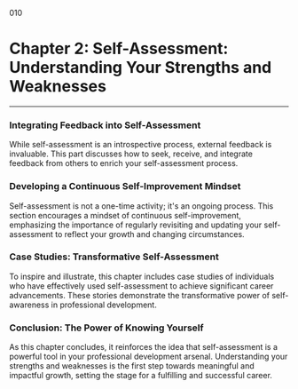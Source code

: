 010

# Chapter 2: Self-Assessment: Understanding Your Strengths and Weaknesses

---

### ****Integrating Feedback into Self-Assessment****

While self-assessment is an introspective process, external
feedback is invaluable. This part discusses how to seek, receive, and integrate
feedback from others to enrich your self-assessment process.

### ****Developing a Continuous Self-Improvement Mindset****

Self-assessment is not a one-time activity; it's an ongoing
process. This section encourages a mindset of continuous self-improvement,
emphasizing the importance of regularly revisiting and updating your
self-assessment to reflect your growth and changing circumstances.

### ****Case Studies: Transformative Self-Assessment****

To inspire and illustrate, this chapter includes case
studies of individuals who have effectively used self-assessment to achieve
significant career advancements. These stories demonstrate the transformative
power of self-awareness in professional development.

### ****Conclusion: The Power of Knowing Yourself****

As this chapter concludes, it reinforces the idea that
self-assessment is a powerful tool in your professional development arsenal.
Understanding your strengths and weaknesses is the first step towards
meaningful and impactful growth, setting the stage for a fulfilling and
successful career.
